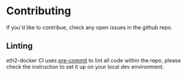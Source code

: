 # Contributing

If you'd like to contribue, check any open issues in the github repo.

## Linting

eth2-docker CI uses [pre-commit](https://pre-commit.com/) to lint all code within the repo, please check the instruction to set it up on your local dev environment.
